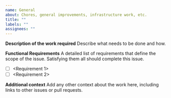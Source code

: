 ```yaml
---
name: General
about: Chores, general improvements, infrastructure work, etc.
title: ""
labels: ""
assignees: ""
---
```


**Description of the work required**
Describe what needs to be done and how.

**Functional Requirements**
A detailed list of requirements that define the scope of the issue. Satisfying them all should complete this issue.

- [ ] <Requirement 1>
- [ ] <Requirement 2>

**Additional context**
Add any other context about the work here, including links to other issues or pull requests.
